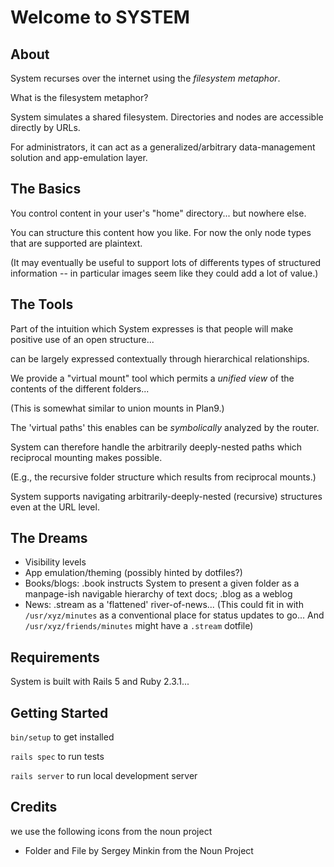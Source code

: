 # Welcome to SYSTEM

## About

System recurses over the internet using the *filesystem metaphor*.

What is the filesystem metaphor?

System simulates a shared filesystem. Directories and nodes are accessible directly by URLs.

For administrators, it can act as a generalized/arbitrary data-management solution and app-emulation layer.

## The Basics

You control content in your user's "home" directory... but nowhere else.

You can structure this content how you like. For now the only node types that are supported are plaintext.

(It may eventually be useful to support lots of differents types of structured information -- in particular images seem like they could add a lot of value.)

## The Tools

Part of the intuition which System expresses is that people will make positive use of an open structure...

can be largely expressed contextually through hierarchical relationships.

We provide a "virtual mount" tool which permits a *unified view* of the contents of the different folders...

(This is somewhat similar to union mounts in Plan9.)

The 'virtual paths' this enables can be *symbolically* analyzed by the router.

System can therefore handle the arbitrarily deeply-nested paths which reciprocal mounting makes possible.

(E.g., the recursive folder structure which results from reciprocal mounts.)

System supports navigating arbitrarily-deeply-nested (recursive) structures even at the URL level.

## The Dreams

- Visibility levels
- App emulation/theming (possibly hinted by dotfiles?)
- Books/blogs: .book instructs System to present a given folder as a manpage-ish navigable hierarchy of text docs; .blog as a weblog
- News: .stream as a 'flattened' river-of-news...
  (This could fit in with `/usr/xyz/minutes` as a conventional place for status updates to go...
   And `/usr/xyz/friends/minutes` might have a `.stream` dotfile)

## Requirements

System is built with Rails 5 and Ruby 2.3.1...

## Getting Started

`bin/setup` to get installed

`rails spec` to run tests

`rails server` to run local development server

## Credits

we use the following icons from the noun project

- Folder and File by Sergey Minkin from the Noun Project
